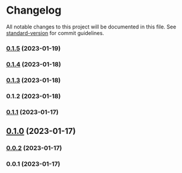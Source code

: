 # Changelog

All notable changes to this project will be documented in this file. See [standard-version](https://github.com/conventional-changelog/standard-version) for commit guidelines.

### [0.1.5](https://github.com/srsharmaamit/cryptosutra/compare/v0.1.4...v0.1.5) (2023-01-19)

### [0.1.4](https://github.com/srsharmaamit/cryptosutra/compare/v0.1.3...v0.1.4) (2023-01-18)

### [0.1.3](https://github.com/srsharmaamit/cryptosutra/compare/v0.1.2...v0.1.3) (2023-01-18)

### 0.1.2 (2023-01-18)

### [0.1.1](https://github.com/srsharmaamit/cryptosutra/compare/v0.1.0...v0.1.1) (2023-01-17)

## [0.1.0](https://github.com/srsharmaamit/cryptosutra/compare/v0.0.2...v0.1.0) (2023-01-17)

### [0.0.2](https://github.com/srsharmaamit/cryptosutra/compare/v0.0.1...v0.0.2) (2023-01-17)

### 0.0.1 (2023-01-17)
